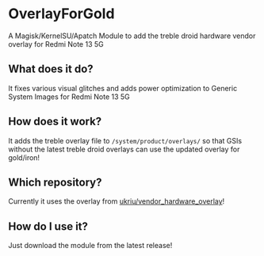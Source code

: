 # OverlayForGold
A Magisk/KernelSU/Apatch Module to add the treble droid hardware vendor overlay for Redmi Note 13 5G

## What does it do?
It fixes various visual glitches and adds power optimization to Generic System Images for Redmi Note 13 5G

## How does it work?
It adds the treble overlay file to `/system/product/overlays/` so that GSIs without the latest treble droid overlays can use the updated overlay for gold/iron!

## Which repository?
Currently it uses the overlay from [ukriu/vendor_hardware_overlay](https://github.com/ukriu/vendor_hardware_overlay/)!

## How do I use it?
Just download the module from the latest release!